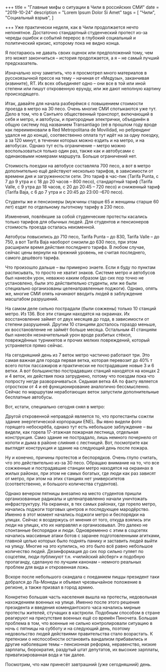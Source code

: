 +++
title = "Главные мифы о ситуации в Чили в российских СМИ"
date = "2019-10-24"
description = "Lorem Ipsum Dolor Si Amet"
tags = [
    "Чили",
    "Социальный взрыв",
]

+++
Уже практически неделя, как в Чили продолжается нечто непонятное. Достаточно стандартный студенческий протест из-за череды ошибок и событий перерос в глубокий социальный и политический кризис, которому пока не видно конца.  


Я постараюсь не давать своих оценок или предположений тому, чем это может закончиться – история продолжается, а я – не самый лучший предсказатель.

Изначально хочу заметить, что я просмотрел много материалов в русскоязычной прессе на тему – начиная от «Медузы», заканчивая (извините), RT. Их всех объединяет одно – они все в той или иной степени или пишут откровенную ерунду, или же дают неполную картину происходящего.


Итак, давайте для начала разберёмся с повышением стоимости проезда в метро на 30 песо. Очень многие СМИ спотыкаются уже тут. Дело в том, что в Сантьяго общественный транспорт, включающий в себя и метро, и автобусы, и пригородные электрички, объединён в общую систему под названием Transantiago (её в прошлом году вроде как переименовали в Red Metropolitana de Movilidad, но ребрендинг удался не до конца), соотвественно оплата тут идёт на за одну поездку, а за 120 минут, в течении которых можно ездить и на метро, и на автобусах. Однако тут есть ограничение – метро можно воспользоваться только один раз, также как и автобусами с одинаковыми номерами маршрута. Больше ограничений нет.  

Стоимость поездки на автобусе составляла 700 песо, а вот в метро дополнительно ещё действуют несколько тарифов, в зависимости от времени дня и загруженности сети. Это тариф в час-пик (Tarifa Punta, с 7 до 9 утра и с 18 до 20 часов – 800 песо), стандартный тариф (Tarifa Valle, с 9 утра до 18 часов, с 20 до 20:45 – 720 песо) и сниженный тариф (Tarifa Baja, с 6 до 7 утра и с 20:45 до 23:00 –670 песо).

Студенты же и пенсионеры (мужчины старше 65 и женщины старше 60 лет) ездят по отдельному льготному тарифу в 230 песо.

Изменения, повлёкшие за собой студенческие протесты касались только тарифов для обычных людей. Для студентов и пенсионеров стоимость проезда осталась неизменной.

Автобусы повысились до 710 песо,  Tarifa Punta – до 830, Tarifa Valle – до 750, а вот Tarifa Baja наоборот снизили до 630 песо, при этом расширили время действия последнего тарифа. В любом случае, сейчас цены вернули на прежний уровень, не считая последнего, самого дешёвого тарифа.

Что произошло дальше – вы примерно знаете. Если я буду по пунктам расписывать, то просто не хватит знаков. Системе метро и автобусов был нанесён урон, неважно каким образом (до сих пор точно не установлено, были это действительно студенты, или же были специально организованы целенаправленные поджоги). Однако, опять же, многие СМИ опять начинают вводить людей в заблуждение масштабом разрушений.

На самом деле сильно пострадали (были сожжены) только 10 станций метро. Из 136. Все эти станции находятся на окраинах. Их восстановление займет от двух месяцев до года, в зависимости от степени разрушений. Другим 10 станциям досталось гораздо меньше, их восстановление не займёт больше месяца. Остальным 41 станциям был нанесён незначительный урон вроде разбитых стёкол, повреждённых турникетов и прочих мелких повреждений, который устраняется прямо сейчас.

На сегодняшний день из 7 веток метро частично работают три. Это самая важная для города первая ветка, которая перевозит до 40% т всего поток пассажиров и практически не пострадавшие новые 3 и 6 ветки. А вот большинство пострадавших станций находятся на концах 2 и 4 веток, их действия пока затруднено, потому что поездам пока что попросту негде разворачиваться. Седьмая ветка 4А по факту является отростком от 4 и её функционирование аналогично бессмысленно. Сейчас по маршрутам неработающих веток запустили дополнительные бесплатные автобусы.

Вот, кстати, специально сегодня снял в метро:


Другой откровенной неправдой является то, что протестанты сожгли здание энергетической корпорации ENEL.  Вы явно видели фото горящего небоскрёба, однако тут есть небольшое заблуждение – вы видели, как горела 17-этажная пожарная лестница, отдельная конструкция. Само здание не пострадало, лишь немного почернело от копоти и дыма в районе слияния с лестницей. Вот, посмотрите как выглядят конструкция и здание на следующий день после пожара.


Ну и конечно, причины протестов и беспорядков. Очень глупо считать, что это действительно из-за 30 песо. Обращаю внимание на то, что все сожженные и пострадавшие станции метро находятся на окраинах в жилых районах, при этом не самых богатых, где люди как раз зависят от метро, при этом на этих станциях нет университетов (соответственно, и большого количества студентов).

Однако вечером пятницы внезапно на место студентов пришли организованные радикалы и целенаправленно начали уничтожать инфраструктуру. На окраинах, в тех самых районах, где горело метро, начались поджоги торговых центров и последующее мародёрство. Именно в этот момент начались поджоги метро и беспорядки на улицах. Сейчас я воздержусь от мнения от того, откуда взялись эти люди на улицах, кто их направлял и организовывал. Это далеко не спонтанные беспорядки и люди. Одновременно с этим в соцсетях начались массивные атаки ботов с заранее подготовленными агитками, главной целью которых было поднять панику и заставить людей выйти на улицу. Многие на это купились, но это было всё равно небольшое количество людей. Дезинформация до сих пор сильно гуляет по соцсетям, люди публикуют т.н. «чилийский айсберг» и подобную пропаганду, сделаную по лучшим канонам – немного реальных проблем для вида и откровенная ложь.

Вскоре после небольшого скандала с поеданием пиццы президент таки добрался до Ла-Монеды и объявил чрезвычайное положение в регионе, а также призвал в город армию.

Конкретно большая часть населения вышла на протесты, недовольная нахождением военных на улице. Именно после этого решения президента и введения комендантского часа начались мирные протесты жителей, стучащих в кастрюли. Подобным способом в стране реагируют на присутствие военных ещё со времён Пиночета. Большая проблема в том, что военные не сильно контролировали ситуацию в ночь с пятницы на субботу и на следующий день, поэтому недовольство людей действиями правительства стало возрастать. К претензии о неспособности остановить вандализм прибавились и другие наболевшие темы – пенсионная реформа, неравенство, низкие зарплаты, бюрократия, раздутый штат депутатов, их высокие зарплаты, приватизированная вода и так далее.

Посмотрим, что нам принесёт завтрашний (уже сегодняшний) день.
